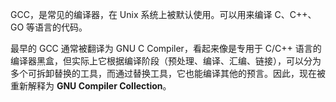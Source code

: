 
GCC，是常见的编译器，在 Unix 系统上被默认使用。可以用来编译 C、C++、GO 等语言的代码。

最早的 GCC 通常被翻译为 GNU C Compiler，看起来像是专用于 C/C++ 语言的编译器黑盒，但实际上它根据编译阶段（预处理、编译、汇编、链接），可以分为多个可拆卸替换的工具，而通过替换工具，它也能编译其他的预言。因此，现在被重新解释为 **GNU Compiler Collection**。

